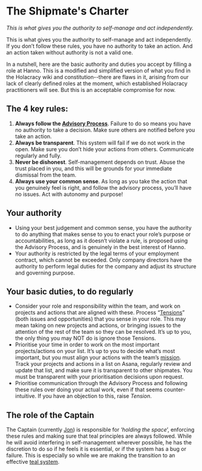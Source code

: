 # The Shipmate's Charter

_​This is what gives you the authority to self-manage and act independently._

This is what gives you the authority to self-manage and act independently. If you don’t follow these rules, you have no authority to take an action. And an action taken without authority is not a valid one.

In a nutshell, here are the basic authority and duties you accept by filling a role at Hanno. This is a modified and simplified version of what you find in the Holacracy wiki and constitution--there are flaws in it, arising from our lack of clearly defined roles at the moment, which established Holacracy practitioners will see. But this is an acceptable compromise for now.

## The 4 key rules:

1. __Always follow the [Advisory Process](hannops/advisory-process.md)__. Failure to do so means you have no authority to take a decision. Make sure others are notified before you take an action.
2. __Always be transparent__. This system will fail if we do not work in the open. Make sure you don’t hide your actions from others. Communicate regularly and fully.
3. __Never be dishonest__. Self-management depends on trust. Abuse the trust placed in you, and this will be grounds for your immediate dismissal from the team.
4. __Always use your common sense__. As long as you take the action that you genuinely feel is right, and follow the advisory process, you’ll have no issues. Act with autonomy and purpose!


## Your authority

* Using your best judgement and common sense, you have the authority to do anything that makes sense to you to enact your role’s purpose or accountabilities, as long as it doesn’t violate a rule, is proposed using the Advisory Process, and is genuinely in the best interest of Hanno.
* Your authority is restricted by the legal terms of your employment contract, which cannot be exceeded. Only company directors have the authority to perform legal duties for the company and adjust its structure and governing purpose.

## Your basic duties, to do regularly
* Consider your role and responsibility within the team, and work on projects and actions that are aligned with these.
Process “[Tensions](http://wiki.holacracy.org/index.php?title=Tension)” (both issues and opportunities) that you sense in your role. This may mean taking on new projects and actions, or bringing issues to the attention of the rest of the team so they can be resolved. It’s up to you, the only thing you may NOT do is ignore those Tensions.
* Prioritise your time in order to work on the most important projects/actions on your list. It’s up to you to decide what’s most important, but you must align your actions with the team’s [mission](hannops/mission-and-core-values.md). Track your projects and actions in a list on Asana, regularly review and update that list, and make sure it is transparent to other shipmates. You must be transparent with your prioritisation decisions upon request.
* Prioritise communication through the Advisory Process and following these rules over doing your actual work, even if that seems counter-intuitive. If you have an objection to this, raise _Tension_.

## The role of the Captain

The Captain (currently [Jon](https://hanno.co/team/jon)) is responsible for ‘_holding the space_’, enforcing these rules and making sure that teal principles are always followed.
While he will avoid interfering in self-management wherever possible, he has the discretion to do so if he feels it is essential, or if the system has a bug or failure. This is especially so while we are making the transition to an effective [teal system](http://www.reinventingorganizationswiki.com/Teal_Organizations).
